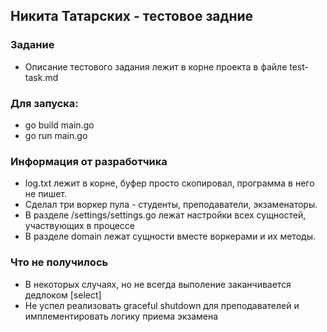 ## Никита Татарских - тестовое задние

### Задание
+ Описание тестового задания лежит в корне проекта в файле test-task.md

### Для запуска:
+ go build main.go
+ go run main.go


### Информация от разработчика
+ log.txt лежит в корне, буфер просто скопировал, программа в него не пишет.
+ Сделал три воркер пула - студенты, преподаватели, экзаменаторы.
+ В разделе /settings/settings.go лежат настройки всех сущностей, участвующих в процессе
+ В разделе domain лежат сущности вместе воркерами и их методы.

### Что не получилось
+ В некоторых случаях, но не всегда выполение заканчивается дедлоком [select]
+ Не успел реализовать graceful shutdown для преподавателей и имплементировать логику приема экзамена
